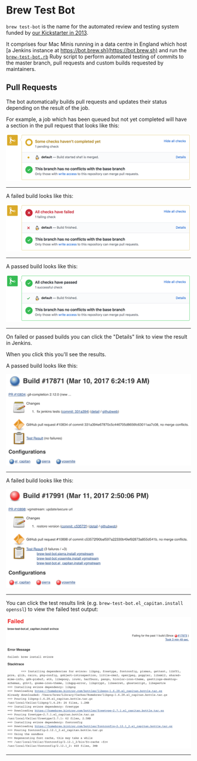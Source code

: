 # Brew Test Bot

`brew test-bot` is the name for the automated review and testing system funded
by [our Kickstarter in 2013](https://www.kickstarter.com/projects/homebrew/brew-test-bot).

It comprises four Mac Minis running in a data centre in England which host
[a Jenkins instance at https://bot.brew.sh](https://bot.brew.sh) and run the
[`brew-test-bot.rb`](https://github.com/Homebrew/homebrew-test-bot/blob/master/cmd/brew-test-bot.rb)
Ruby script to perform automated testing of commits to the master branch, pull
requests and custom builds requested by maintainers.

## Pull Requests

The bot automatically builds pull requests and updates their status depending
on the result of the job.

For example, a job which has been queued but not yet completed will have a
section in the pull request that looks like this:

![Triggered Pull Request](img/docs/brew-test-bot-triggered-pr.png)

---

A failed build looks like this:

![Failed Pull Request](img/docs/brew-test-bot-failed-pr.png)

---

A passed build looks like this:

![Passed Pull Request](img/docs/brew-test-bot-passed-pr.png)

---

On failed or passed builds you can click the "Details" link to view the result
in Jenkins.

When you click this you'll see the results.

A passed build looks like this:

![Passed Jenkins Build](img/docs/brew-test-bot-passed-jenkins.png)

---

A failed build looks like this:

![Failed Jenkins Build](img/docs/brew-test-bot-failed-jenkins.png)

---

You can click the test results link
(e.g. `brew-test-bot.el_capitan.install openssl`) to
view the failed test output:

![Failed Test](img/docs/brew-test-bot-failed-test.png)

---
